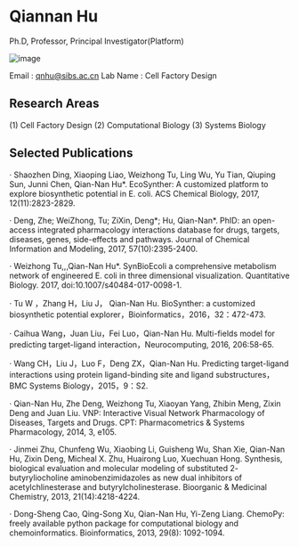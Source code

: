 # Qiannan Hu
Ph.D, Professor, Principal Investigator(Platform) 

![image]()

Email : qnhu@sibs.ac.cn
Lab Name :  Cell Factory Design

## Research Areas	  
(1) Cell Factory Design 
(2) Computational Biology 
(3) Systems Biology

## Selected Publications	  
· Shaozhen Ding, Xiaoping Liao, Weizhong Tu,  Ling Wu, Yu Tian, Qiuping Sun, Junni Chen, Qian-Nan Hu*. EcoSynther: A customized platform to explore biosynthetic potential in E. coli. ACS Chemical Biology, 2017, 12(11):2823-2829.

· Deng, Zhe; WeiZhong, Tu; ZiXin, Deng*; Hu, Qian-Nan*. PhID: an open-access integrated pharmacology interactions database for drugs, targets, diseases, genes, side-effects and pathways. Journal of Chemical Information and Modeling, 2017, 57(10):2395-2400.

· Weizhong Tu,,,Qian-Nan Hu*. SynBioEcoli a comprehensive metabolism network of engineered E. coli in three dimensional visualization. Quantitative Biology. 2017, doi:10.1007/s40484-017-0098-1.

· Tu W ，Zhang H，Liu J， Qian-Nan Hu. BioSynther: a customized biosynthetic potential explorer，Bioinformatics，2016，32：472-473.

· Caihua Wang，Juan Liu，Fei Luo，Qian-Nan Hu. Multi-fields model for predicting target-ligand interaction，Neurocomputing, 2016, 206:58-65.

· Wang CH，Liu J，Luo F，Deng ZX，Qian-Nan Hu. Predicting target-ligand interactions using protein ligand-binding site and ligand substructures，BMC Systems Biology，2015，9：S2.

· Qian-Nan Hu, Zhe Deng, Weizhong Tu, Xiaoyan Yang, Zhibin Meng, Zixin Deng and Juan Liu. VNP: Interactive Visual Network Pharmacology of Diseases, Targets and Drugs. CPT: Pharmacometrics & Systems Pharmacology, 2014, 3, e105. 

· Jinmei Zhu, Chunfeng Wu, Xiaobing Li, Guisheng Wu, Shan Xie, Qian-Nan Hu, Zixin Deng, Micheal X. Zhu, Huairong Luo, Xuechuan Hong. Synthesis, biological evaluation and molecular modeling of substituted 2- butyryliocholine aminobenzimidazoles as new dual inhibitors of acetylchlinesterase and butyrylcholinesterase. Bioorganic & Medicinal Chemistry, 2013, 21(14):4218-4224.

· Dong-Sheng Cao, Qing-Song Xu, Qian-Nan Hu, Yi-Zeng Liang. ChemoPy: freely available python package for computational biology and chemoinformatics. Bioinformatics, 2013, 29(8): 1092-1094.
